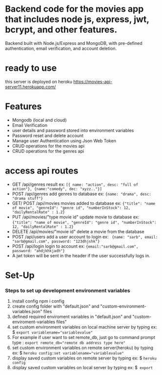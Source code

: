 # Backend code for the movies app that includes node js, express, jwt, bcrypt, and other features.
Backend built with Node.js/Express and MongoDB, with pre-defined authentication, email verification, and account deletion.
# ready to use
this server is deployed on heroku https://movies-api-server11.herokuapp.com/

# Features
- Mongodb (local and cloud)
- Email Verification 
- user details and password stored into environment variables
- Password reset and delete account
- Manage user Authentication using Json Web Token
- CRUD operations for the movies api
- CRUD operations for the genres api


# access api routes
- GET /api/genres result ex: ````[{ name: "action", desc: "full of action"}, {name:"comedy", dec: "xyzz.."}]````
- POST /api/genres add genres to database ex: ````{name: "drama", desc: "drama stuff"}````
- GET/ POST /api/movies movies added to database ex: ```` {"title": "name of movie", "genreId": "genre id", "numberInStock": 12, "dailyRentalRate" : 1.2} ```` 
- PUT /api/movies/"type movie id"  update movie to database ex: ```` {"title": "name of movie", "genreId": "genre id", "numberInStock": 12, "dailyRentalRate" : 1.2} ````
- DELETE /api/movies/"movie id"   delete a movie from the database 
- POST /api/users  add a user account to login ex: ```` {name: "sarb", email: "sarb@gmail.com", password: "123dhjshk"}````
- POST /api/login  login to account ex: ````{email:"sarb@gmail.com", password: "ahdjkhkjadh"} ````   
- A jwt token will be sent in the header if the user successfully logs in.

# Set-Up
### Steps to set up development environment variables
1. install config npm i config 
2. create config folder with "default.json" and "custom-environment-variables.json" files
3. defined required enviroment variables in "default.json" and "custom-enviroment-variables files"
4. set custom environment variables on local machine server by typing ex: $ ````export variablename="variablevalue"````
5. For example if user want to set remote_db, just go to command prompt type : ````export remote_db="remote db address type here"```` 
6. set custom environment variables on remote server(heroku) by  typing ex: $ ````heroku config:set variablename="variablevalue"````
7. display saved custom variables on remote server by typing ex: $ ````heroku config````
8. display saved custom variables on local server by typing ex: $```` export````
